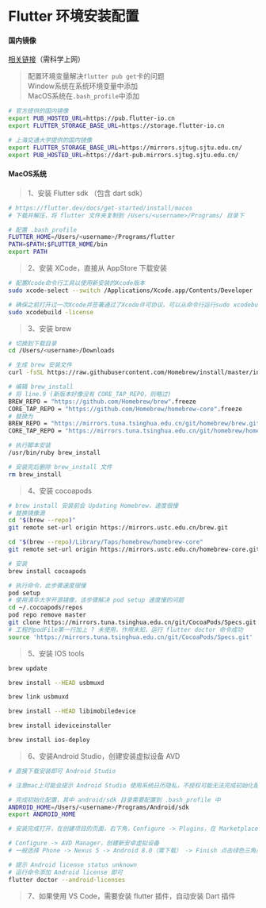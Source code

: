 # Flutter 环境安装配置

#### 国内镜像

[相关链接](https://flutter.dev/community/china)（需科学上网）  

> 配置环境变量解决```flutter pub get```卡的问题  
> Window系统在系统环境变量中添加  
> MacOS系统在```.bash_profile```中添加  

```bash
# 官方提供的国内镜像
export PUB_HOSTED_URL=https://pub.flutter-io.cn
export FLUTTER_STORAGE_BASE_URL=https://storage.flutter-io.cn

# 上海交通大学提供的国内镜像
export FLUTTER_STORAGE_BASE_URL=https://mirrors.sjtug.sjtu.edu.cn/
export PUB_HOSTED_URL=https://dart-pub.mirrors.sjtug.sjtu.edu.cn/
```

#### MacOS系统

> 1、安装 Flutter sdk （包含 dart sdk）  

```bash
# https://flutter.dev/docs/get-started/install/macos
# 下载并解压，将 flutter 文件夹复制到 /Users/<username>/Programs/ 目录下

# 配置 .bash_profile
FLUTTER_HOME=/Users/<username>/Programs/flutter
PATH=$PATH:$FLUTTER_HOME/bin
export PATH
```

> 2、安装 XCode，直接从 AppStore 下载安装  

```bash
# 配置Xcode命令行工具以使用新安装的Xcode版本
sudo xcode-select --switch /Applications/Xcode.app/Contents/Developer

# 确保之前打开过一次Xcode并签署通过了Xcode许可协议，可以从命令行运行sudo xcodebuild -license来确认
sudo xcodebuild -license
```

> 3、安装 brew  

```bash
# 切换到下载目录
cd /Users/<username>/Downloads

# 生成 brew 安装文件
curl -fsSL https://raw.githubusercontent.com/Homebrew/install/master/install >> brew_install

# 编辑 brew_install
# 将 line.9 (新版本好像没有 CORE_TAP_REPO，则略过)
BREW_REPO = "https://github.com/Homebrew/brew".freeze
CORE_TAP_REPO = "https://github.com/Homebrew/homebrew-core".freeze 
# 替换为
BREW_REPO = "https://mirrors.tuna.tsinghua.edu.cn/git/homebrew/brew.git".freeze
CORE_TAP_REPO = "https://mirrors.tuna.tsinghua.edu.cn/git/homebrew/homebrew-core.git".freeze

# 执行脚本安装
/usr/bin/ruby brew_install

# 安装完后删除 brew_install 文件
rm brew_install
```

> 4、安装 cocoapods  

```bash
# brew install 安装前会 Updating Homebrew，速度很慢
# 替换镜像源
cd "$(brew --repo)"
git remote set-url origin https://mirrors.ustc.edu.cn/brew.git

cd "$(brew --repo)/Library/Taps/homebrew/homebrew-core"
git remote set-url origin https://mirrors.ustc.edu.cn/homebrew-core.git

# 安装
brew install cocoapods

# 执行命令，此步骤速度很慢
pod setup
# 使用清华大学开源镜像，该步骤解决 pod setup 速度慢的问题
cd ~/.cocoapods/repos 
pod repo remove master
git clone https://mirrors.tuna.tsinghua.edu.cn/git/CocoaPods/Specs.git master
# 工程的podFile第一行加上 ? 未使用，作用未知，运行 flutter doctor 命令成功
source 'https://mirrors.tuna.tsinghua.edu.cn/git/CocoaPods/Specs.git'
```

> 5、安装 IOS tools

```bash
brew update

brew install --HEAD usbmuxd

brew link usbmuxd

brew install --HEAD libimobiledevice

brew install ideviceinstaller

brew install ios-deploy
```

> 6、安装Android Studio，创建安装虚拟设备 AVD  

```bash
# 直接下载安装即可 Android Studio

# 注意mac上可能会提示 Android Studio 使用系统日历隐私，不授权可能无法完成初始化配置

# 完成初始化配置，其中 android/sdk 目录需要配置到 .bash_profile 中
ANDROID_HOME=/Users/<username>/Programs/Android/sdk
export ANDROID_HOME

# 安装完成打开，在创建项目的页面，右下角，Configure -> Plugins，在 Marketplace 里面搜索 并安装 flutter 插件（自动安装 Dart 插件），重启

# Configure -> AVD Manager，创建新安卓虚拟设备
# 一般选择 Phone -> Nexus 5 -> Android 8.0（需下载） -> Finish 点击绿色三角启动虚拟设备

# 提示 Android license status unknown
# 运行命令添加 Android license 即可
flutter doctor --android-licenses
```

> 7、如果使用 VS Code，需要安装 flutter 插件，自动安装 Dart 插件  